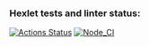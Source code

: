 ### Hexlet tests and linter status:
[![Actions Status](https://github.com/SemyonSt/frontend-project-lvl3/workflows/hexlet-check/badge.svg)](https://github.com/SemyonSt/frontend-project-lvl3/actions)
[![Node_CI](https://github.com/SemyonSt/frontend-project-lvl3/actions/workflows/LinterPush.yml/badge.svg)](https://github.com/SemyonSt/frontend-project-lvl3/actions/workflows/LinterPush.yml)
